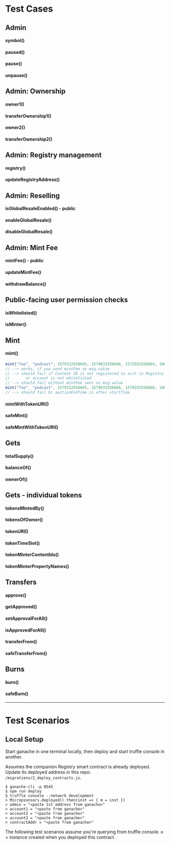 # Test Cases

## Admin
#### symbol()
#### paused()
#### pause()
#### unpause()

## Admin: Ownership
#### owner1()
#### transferOwnership1()
#### owner2()
#### transferOwnership2()

## Admin: Registry management
#### registry()
#### updateRegistryAddress()

## Admin: Reselling
#### isGlobalResaleEnabled() - public
#### enableGlobalResale()
#### disableGlobalResale()

## Admin: Mint Fee
#### mintFee() - public
#### updateMintFee()
#### withdrawBalance()

## Public-facing user permission checks
#### isWhitelisted()
#### isMinter()

## Mint
#### mint()
```javascript
mint("foo", "podcast", 1579332938665, 1579632938666, 1572932938664, 1000);
// --> works, if you send mintFee as msg.value
// --> should fail if Content ID is not registered to acct in Registry
//       or account is not whitelisted
// --> should fail without mintFee sent as msg.value
mint("foo", "podcast", 1579332938665, 1579632938666, 1579332938666, 1000);
// --> should fail bc auctionEndTime is after startTime
```
#### mintWithTokenURI()
#### safeMint()
#### safeMintWithTokenURI()

## Gets
#### totalSupply()
#### balanceOf()
#### ownerOf()

## Gets - individual tokens
#### tokensMintedBy()
#### tokensOfOwner()
#### tokenURI()
#### tokenTimeSlot()
#### tokenMinterContentIds()
#### tokenMinterPropertyNames()

## Transfers
#### approve()
#### getApproved()
#### setApprovalForAll()
#### isApprovedForAll()
#### transferFrom()
#### safeTransferFrom()

## Burns
#### burn()
#### safeBurn()

---

# Test Scenarios

## Local Setup

Start ganache in one terminal locally, then deploy and start truffle console in another.

Assumes the companion Registry smart contract is already deployed. Update its deployed address in this repo: `/migrations/2_deploy_contracts.js`.

```
$ ganache-cli -p 8545
$ npm run deploy
$ truffle console --network development
> Micropsonsors.deployed().then(inst => { m = inst })
> admin = "<paste 1st address from ganache>"
> account1 = "<paste from ganache>"
> account2 = "<paste from ganache>"
> account3 = "<paste from ganache>"
> contractAddr = "<paste from ganache>"
```
The following test scenarios assume you're querying from truffle console.
`m` = instance created when you deployed this contract.
